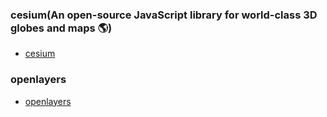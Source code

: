 ### cesium(An open-source JavaScript library for world-class 3D globes and maps 🌎)

- [cesium](https://github.com/CesiumGS/cesium)

### openlayers

- [openlayers](https://github.com/openlayers/openlayers)
